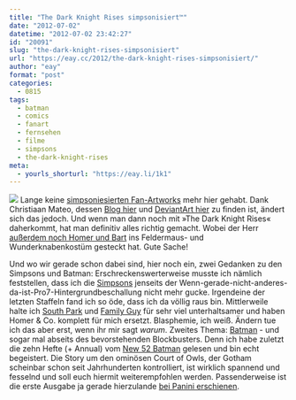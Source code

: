 ```yaml
---
title: "The Dark Knight Rises simpsonisiert™"
date: "2012-07-02"
datetime: "2012-07-02 23:42:27"
id: "20091"
slug: "the-dark-knight-rises-simpsonisiert"
url: "https://eay.cc/2012/the-dark-knight-rises-simpsonisiert/"
author: "eay"
format: "post"
categories:
  - 0815
tags:
  - batman
  - comics
  - fanart
  - fernsehen
  - filme
  - simpsons
  - the-dark-knight-rises
meta:
  - yourls_shorturl: "https://eay.li/1k1"
---
```


![](https://eay.cc/uploads/2012/simpsonsrises.jpg) Lange keine [simpsoniesierten Fan-Artworks](http://eay.cc/?s=simpsonisiert) mehr hier gehabt. Dank Christiaan Mateo, dessen [Blog hier](http://christiaanmateo.blogspot.com/) und [DeviantArt hier](http://moroteo56.deviantart.com/) zu finden ist, ändert sich das jedoch. Und wenn man dann noch mit »The Dark Knight Rises« daherkommt, hat man definitiv alles richtig gemacht. Wobei der Herr [außerdem noch Homer und Bart](http://moroteo56.deviantart.com/#/d55qyvr) ins Feldermaus- und Wunderknabenkostüm gesteckt hat. Gute Sache!

Und wo wir gerade schon dabei sind, hier noch ein, zwei Gedanken zu den Simpsons und Batman: Erschreckenswerterweise musste ich nämlich feststellen, dass ich die [Simpsons](//eay.cc/tag/simpsons/) jenseits der Wenn-gerade-nicht-anderes-da-ist-Pro7-Hintergrundbeschallung nicht mehr gucke. Irgendeine der letzten Staffeln fand ich so öde, dass ich da völlig raus bin. Mittlerweile halte ich [South Park](//eay.cc/tag/south-park/) und [Family Guy](//eay.cc/tag/family-guy/) für sehr viel unterhaltsamer und haben Homer & Co. komplett für mich ersetzt. Blasphemie, ich weiß. Ändern tue ich das aber erst, wenn ihr mir sagt _warum_. Zweites Thema: [Batman](//eay.cc/tag/batman/) - und sogar mal abseits des bevorstehenden Blockbusters. Denn ich habe zuletzt die zehn Hefte (+ Annual) vom [New 52 Batman](http://en.wikipedia.org/wiki/Batman_(comic_book)#2011_relaunch) gelesen und bin echt begeistert. Die Story um den ominösen Court of Owls, der Gotham scheinbar schon seit Jahrhunderten kontrolliert, ist wirklich spannend und fesselnd und soll euch hiermit weiterempfohlen werden. Passenderweise ist die erste Ausgabe ja gerade hierzulande [bei Panini erschienen](http://www.paninicomics.de/batman-S63.html).
